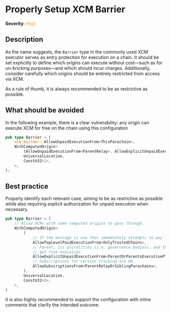 # Properly Setup XCM Barrier

**Severity**: <span style="color:orange;">High</span>

## Description

As the name suggests, the `Barrier` type in the commonly used XCM executor serves as entry protection for execution on a chain. It should be set explicitly to define which origins can execute without cost—such as for un-bricking purposes—and which should incur charges. Additionally, consider carefully which origins should be entirely restricted from access via XCM.

As a rule of thumb, it is always recommended to be as restrictive as possible.

## What should be avoided

In the following example, there is a clear vulnerability: any origin can execute XCM for free on the chain using this configuration

```rust
pub type Barrier = (
	xcm_builder::AllowUnpaidExecutionFrom<ThisParachain>,
	WithComputedOrigin<
		(AllowUnpaidExecutionFrom<ParentRelay>, AllowExplicitUnpaidExecutionFrom<Everything>),
		UniversalLocation,
		ConstU32<1>,
	>,
);
```

## Best practice

Properly identify each relevant case, aiming to be as restrictive as possible while also requiring explicit
authorization for unpaid execution when necessary.

```rust
pub type Barrier = (
    // Allow XCMs with some computed origins to pass through.
    WithComputedOrigin<
        (
            // If the message is one that immediately attempts to pay for execution, then allow it.
            AllowTopLevelPaidExecutionFrom<OnlyTrustedChains>,
            // Parent, its pluralities (i.e. governance bodies), and the Fellows plurality
            // get free execution.
            AllowExplicitUnpaidExecutionFrom<ParentOrParentsExecutivePlurality>,
            // Subscriptions for version tracking are OK.
            AllowSubscriptionsFrom<ParentRelayOrSiblingParachains>,
        ),
        UniversalLocation,
        ConstU32<8>,
    >,
)
```

It is also highly recommended to support the configuration with inline comments that clarify the intended outcome.

